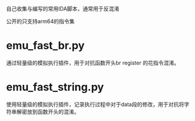 自己收集与编写的常用IDA脚本，通常用于反混淆

公开的只支持arm64的指令集

# emu_fast_br.py

通过轻量级的模拟执行插件，用于对抗函数开头br register 的花指令混淆。

# emu_fast_string.py

使用轻量级的模拟执行插件，记录执行过程中对于data段的修改，用于对抗将字符串解密放到函数开头的混淆。

